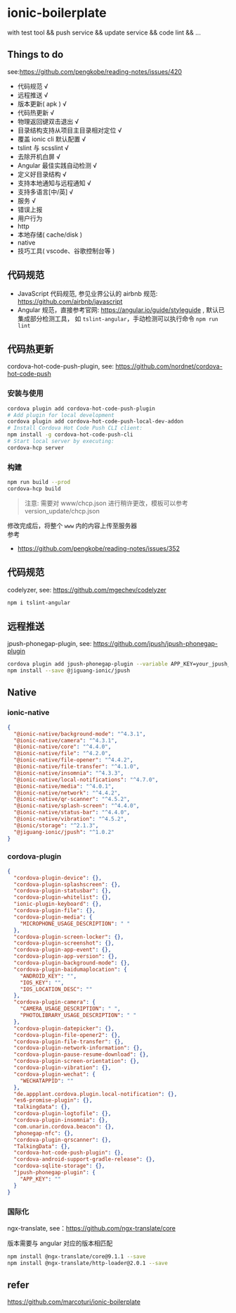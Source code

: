 # ionic-boilerplate

with test tool &amp;&amp; push service &amp;&amp; update service &amp;&amp; code lint &amp;&amp; ...

## Things to do

see:https://github.com/pengkobe/reading-notes/issues/420

- 代码规范 √
- 远程推送 √
- 版本更新( apk )  √
- 代码热更新  √
- 物理返回键双击退出  √
- 目录结构支持从项目主目录相对定位  √ 
- 覆盖 ionic cli 默认配置  √ 
- tslint 与 scsslint  √ 
- 去除开机白屏 √ 
- Angular 最佳实践自动检测 √ 
- 定义好目录结构 √ 
- 支持本地通知与远程通知 √ 
- 支持多语言[中/英] √ 
- 服务 √ 
- 错误上报
- 用户行为
- http
- 本地存储( cache/disk ) 
- native 
- 技巧工具( vscode、谷歌控制台等 )

## 代码规范
* JavaScript 代码规范, 参见业界公认的 airbnb 规范: https://github.com/airbnb/javascript 
* Angular 规范，直接参考官网: https://angular.io/guide/styleguide , 默认已集成部分检测工具， 如 `tslint-angular`，手动检测可以执行命令 `npm run lint`

## 代码热更新

cordova-hot-code-push-plugin, see: https://github.com/nordnet/cordova-hot-code-push

### 安装与使用

```bash
cordova plugin add cordova-hot-code-push-plugin
# Add plugin for local development
cordova plugin add cordova-hot-code-push-local-dev-addon
# Install Cordova Hot Code Push CLI client:
npm install -g cordova-hot-code-push-cli
# Start local server by executing:
cordova-hcp server
```

### 构建

```bash
npm run build --prod
cordova-hcp build
```

> 注意: 需要对 www/chcp.json 进行稍许更改，模板可以参考 version_update/chcp.json

修改完成后，将整个 `www` 内的内容上传至服务器  
参考

- https://github.com/pengkobe/reading-notes/issues/352

## 代码规范

codelyzer, see: https://github.com/mgechev/codelyzer

```bash
npm i tslint-angular
```

## 远程推送

jpush-phonegap-plugin, see: https://github.com/jpush/jpush-phonegap-plugin

```bash
cordova plugin add jpush-phonegap-plugin --variable APP_KEY=your_jpush_appkey
npm install --save @jiguang-ionic/jpush
```

## Native

### ionic-native

```json
{
  "@ionic-native/background-mode": "^4.3.1",
  "@ionic-native/camera": "^4.3.1",
  "@ionic-native/core": "^4.4.0",
  "@ionic-native/file": "^4.2.0",
  "@ionic-native/file-opener": "^4.4.2",
  "@ionic-native/file-transfer": "^4.1.0",
  "@ionic-native/insomnia": "^4.3.3",
  "@ionic-native/local-notifications": "^4.7.0",
  "@ionic-native/media": "^4.0.1",
  "@ionic-native/network": "^4.4.2",
  "@ionic-native/qr-scanner": "^4.5.2",
  "@ionic-native/splash-screen": "^4.4.0",
  "@ionic-native/status-bar": "^4.4.0",
  "@ionic-native/vibration": "^4.5.2",
  "@ionic/storage": "^2.1.3",
  "@jiguang-ionic/jpush": "^1.0.2"
}
```

### cordova-plugin

```json
{
  "cordova-plugin-device": {},
  "cordova-plugin-splashscreen": {},
  "cordova-plugin-statusbar": {},
  "cordova-plugin-whitelist": {},
  "ionic-plugin-keyboard": {},
  "cordova-plugin-file": {},
  "cordova-plugin-media": {
    "MICROPHONE_USAGE_DESCRIPTION": " "
  },
  "cordova-plugin-screen-locker": {},
  "cordova-plugin-screenshot": {},
  "cordova-plugin-app-event": {},
  "cordova-plugin-app-version": {},
  "cordova-plugin-background-mode": {},
  "cordova-plugin-baidumaplocation": {
    "ANDROID_KEY": "",
    "IOS_KEY": "",
    "IOS_LOCATION_DESC": ""
  },
  "cordova-plugin-camera": {
    "CAMERA_USAGE_DESCRIPTION": " ",
    "PHOTOLIBRARY_USAGE_DESCRIPTION": " "
  },
  "cordova-plugin-datepicker": {},
  "cordova-plugin-file-opener2": {},
  "cordova-plugin-file-transfer": {},
  "cordova-plugin-network-information": {},
  "cordova-plugin-pause-resume-download": {},
  "cordova-plugin-screen-orientation": {},
  "cordova-plugin-vibration": {},
  "cordova-plugin-wechat": {
    "WECHATAPPID": ""
  },
  "de.appplant.cordova.plugin.local-notification": {},
  "es6-promise-plugin": {},
  "talkingdata": {},
  "cordova-plugin-logtofile": {},
  "cordova-plugin-insomnia": {},
  "com.unarin.cordova.beacon": {},
  "phonegap-nfc": {},
  "cordova-plugin-qrscanner": {},
  "TalkingData": {},
  "cordova-hot-code-push-plugin": {},
  "cordova-android-support-gradle-release": {},
  "cordova-sqlite-storage": {},
  "jpush-phonegap-plugin": {
    "APP_KEY": ""
  }
}
```

### 国际化

ngx-translate, see：https://github.com/ngx-translate/core

版本需要与 angular 对应的版本相匹配

```bash
npm install @ngx-translate/core@9.1.1 --save
npm install @ngx-translate/http-loader@2.0.1 --save
```

## refer

https://github.com/marcoturi/ionic-boilerplate
